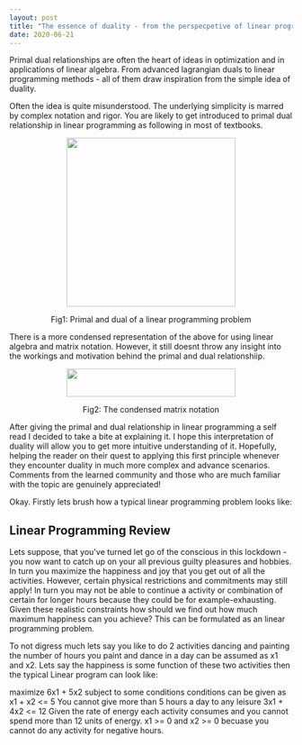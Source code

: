 ```yaml
---
layout: post
title: "The essence of duality - from the perspecpetive of linear programming"
date: 2020-06-21
---
```


Primal dual relationships are often the heart of ideas in optimization and in applications of linear algebra. From advanced lagrangian duals to linear programming methods - all of them draw inspiration from the simple idea of duality.

Often the idea is quite misunderstood. The underlying simplicity is marred by complex notation and rigor. You are likely to get introduced to primal dual relationship in linear programming as following in most of textbooks.
<p align="center">
<img src="https://anurag14.github.io/blog_resources/2020-06-21/primal-and-dual-problem-16-638.jpg" width="300" height="300" />
</p>
<p align ="center">
Fig1: Primal and dual of a linear programming problem
</p>


There is a more condensed representation of the above for using linear algebra and matrix notation. However, it still doesnt throw any insight into the workings and motivation behind the primal and dual relationshiip.
<p align="center">
<img src="https://anurag14.github.io/blog_resources/2020-06-21/matrix-primal-dual.png" width="300" height="50" /> 
</p>
<p align ="center">
Fig2: The condensed matrix notation
</p>

After giving the primal and dual relationship in linear programming a self read I decided to take a bite at explaining it. I hope this interpretation of duality will allow you to get more intuitive understanding of it. Hopefully, helping the reader on their quest to applying this first principle whenever they encounter duality in much more complex and advance scenarios. Comments from the learned community and those who are much familiar with the topic are genuinely appreciated!

Okay. Firstly lets brush how a typical linear programming problem looks like:

## Linear Programming Review 

Lets suppose, that you've turned let go of the conscious in this lockdown - you now want to catch up on your all previous guilty pleasures and hobbies. In turn you maximize the happiness and joy that you get out of all the activities. However, certain physical restrictions and commitments may still apply! In turn you may not be able to continue a activity or combination of certain for longer hours because they could be for example-exhausting. Given these realistic constraints how should we find out how much maximum happiness can you achieve? This can be formulated as an linear programming problem. 

To not digress much lets say you like to do 2 activities dancing and painting the number of hours you paint and dance in a day can be assumed as x1 and x2. 
Lets say the happiness is some function of these two activities then the typical Linear program can look like:

maximize 6x1 + 5x2 subject to some conditions 
conditions can be given as 
x1 + x2 <= 5 You cannot give more than 5 hours a day to any leisure
3x1 + 4x2 <= 12 Given the rate of energy each activity consumes and you cannot spend more than 12 units of energy.
x1 >= 0 and x2 >= 0 becuase you cannot do any activity for negative hours. 

